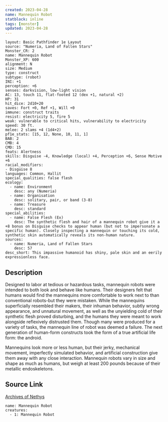 ```yaml
---
created: 2023-04-28
name: Mannequin Robot
statblock: inline
tags: [monster]
updated: 2023-04-28
---
```

```statblock
layout: Basic Pathfinder 1e Layout
source: "Numeria, Land of Fallen Stars"
Monster_CR: 2
name: Mannequin Robot
Monster_XP: 600
alignment: N
size: Medium
type: construct
subtype: (robot)
INI: +1
perception: +6
senses: darkvision, low-light vision
AC: 13, touch 11, flat-footed 12 (dex +1, natural +2)
HP: 31
hit_dice: 2d10+20
saves: Fort +0, Ref +1, Will +0
immune: construct traits
resist: electricity 5, fire 5
weak: vulnerable to critical hits, vulnerability to electricity
speed: 30 ft.
melee: 2 slams +4 (1d4+2)
pf1e_stats: [15, 12, None, 10, 11, 1]
BAB: 2
CMB: 4
CMD: 15
feats: Alertness
skills: Disguise -4, Knowledge (local) +4, Perception +6, Sense Motive +6
racial_modifiers:
- Disguise 8
languages: Common, Hallit
special_qualities: false flesh
ecology:
  - name: Environment
    desc: any (Numeria)
  - name: Organisation
    desc: solitary, pair, or band (3-8)
  - name: Treasure
    desc: standard
special_abilities:
  - name: False Flesh (Ex)
    desc: The synthetic flesh and hair of a mannequin robot give it a +8 bonus on Disguise checks to appear human (but not to impersonate a specific human). Closely inspecting a mannequin or touching its cold, synthetic skin automatically reveals its non-human nature.
sources:
  - name: Numeria, Land of Fallen Stars
    desc: 57
desc_short: This impassive humanoid has shiny, pale skin and an eerily expressionless face.
```
## Description
Designed to labor at tedious or hazardous tasks, mannequin robots were intended to both look and behave like humans. Their designers felt that humans would find the mannequins more comfortable to work next to than conventional robots-but they were mistaken. While the mannequins superficially resembled their makers, their inhuman behavior, subtly wrong appearance, and unnatural movement, as well as the unyielding cold of their synthetic flesh proved disturbing, and the humans they were meant to work alongside reflexively distrusted them. Though many were produced for a variety of tasks, the mannequin line of robot was deemed a failure. The next generation of human-form constructs took the form of a true artificial life form: the android.

Mannequins look more or less human, but their jerky, mechanical movement, imperfectly simulated behavior, and artificial construction give them away with any close interaction. Mannequin robots vary in size and shape as much as humans, but weigh at least 200 pounds because of their metallic endoskeletons.
## Source Link
[Archives of Nethys](https://aonprd.com/MonsterDisplay.aspx?ItemName=Mannequin%20Robot)
```encounter-table
name: Mannequin Robot
creatures:
  - 1: Mannequin Robot
```
